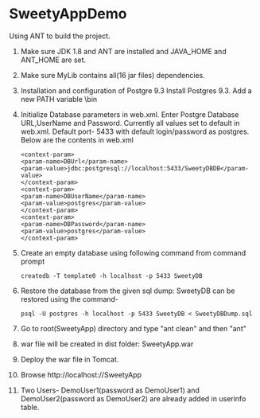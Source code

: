 # SweetyAppDemo
Using ANT to build the project.
1. Make sure JDK 1.8 and ANT are installed and JAVA_HOME and ANT_HOME are set.
2. Make sure MyLib contains all(16 jar files) dependencies.


3. Installation and configuration of Postgre 9.3
    Install Postgres 9.3. Add a new  PATH variable <Posgre Home directory>\bin

4. Initialize Database parameters in web.xml.  Enter Postgre Database URL,UserName and Password.
Currently all values set to default in web.xml. Default port- 5433 with default login/password as 
postgres. Below are the contents in web.xml
    ```
    <context-param>
    <param-name>DBUrl</param-name>
    <param-value>jdbc:postgresql://localhost:5433/SweetyDBDB</param-value>
    </context-param>
    <context-param>
    <param-name>DBUserName</param-name>
    <param-value>postgres</param-value>
    </context-param>
    <context-param>
    <param-name>DBPassword</param-name>
    <param-value>postgres</param-value>
    </context-param>
    ```
    
5. Create an empty database using following command from command prompt
    ```
    createdb -T template0 -h localhost -p 5433 SweetyDB
    ```
    
6. Restore the  database from the given sql dump:
    SweetyDB can be restored using  the command- 
    ```
    psql -U postgres -h localhost -p 5433 SweetyDB < SweetyDBDump.sql
    ```

7. Go to root(SweetyApp) directory and type "ant clean" and then "ant"

8. war file will be created in dist folder: SweetyApp.war

9. Deploy the war file in Tomcat.

10. Browse http://localhost://SweetyApp

11. Two Users- DemoUser1(password as DemoUser1) and DemoUser2(password as DemoUser2) are already added in userinfo table.



